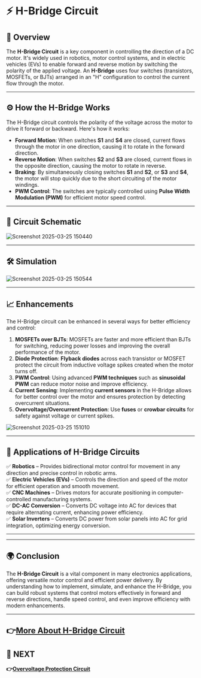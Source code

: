 # ⚡ H-Bridge Circuit

## 🚗 Overview
The **H-Bridge Circuit** is a key component in controlling the direction of a DC motor. It's widely used in robotics, motor control systems, and in electric vehicles (EVs) to enable forward and reverse motion by switching the polarity of the applied voltage. An **H-Bridge** uses four switches (transistors, MOSFETs, or BJTs) arranged in an "H" configuration to control the current flow through the motor.

---

## ⚙️ How the H-Bridge Works
The H-Bridge circuit controls the polarity of the voltage across the motor to drive it forward or backward. Here's how it works:

- **Forward Motion**: When switches **S1** and **S4** are closed, current flows through the motor in one direction, causing it to rotate in the forward direction.
- **Reverse Motion**: When switches **S2** and **S3** are closed, current flows in the opposite direction, causing the motor to rotate in reverse.
- **Braking**: By simultaneously closing switches **S1** and **S2**, or **S3** and **S4**, the motor will stop quickly due to the short circuiting of the motor windings.
- **PWM Control**: The switches are typically controlled using **Pulse Width Modulation (PWM)** for efficient motor speed control.

---

## 📐 Circuit Schematic

![Screenshot 2025-03-25 150440](https://github.com/user-attachments/assets/d83e03d5-7521-45cd-a329-717564aa9fa9)

---

## 🛠 Simulation

![Screenshot 2025-03-25 150544](https://github.com/user-attachments/assets/2ccd4e1a-5084-4d83-966e-e3df3a53e4b2)

---

## 📈 Enhancements
The H-Bridge circuit can be enhanced in several ways for better efficiency and control:

1. **MOSFETs over BJTs**: MOSFETs are faster and more efficient than BJTs for switching, reducing power losses and improving the overall performance of the motor.
2. **Diode Protection**: **Flyback diodes** across each transistor or MOSFET protect the circuit from inductive voltage spikes created when the motor turns off. 
3. **PWM Control**: Using advanced **PWM techniques** such as **sinusoidal PWM** can reduce motor noise and improve efficiency.
4. **Current Sensing**: Implementing **current sensors** in the H-Bridge allows for better control over the motor and ensures protection by detecting overcurrent situations.
5. **Overvoltage/Overcurrent Protection**: Use **fuses** or **crowbar circuits** for safety against voltage or current spikes.
   
![Screenshot 2025-03-25 151010](https://github.com/user-attachments/assets/c978bc04-037a-4996-b3bc-f05c95e895dc)

---

## 📌 Applications of H-Bridge Circuits
✅ **Robotics** – Provides bidirectional motor control for movement in any direction and precise control in robotic arms.  
✅ **Electric Vehicles (EVs)** – Controls the direction and speed of the motor for efficient operation and smooth movement.  
✅ **CNC Machines** – Drives motors for accurate positioning in computer-controlled manufacturing systems.  
✅ **DC-AC Conversion** – Converts DC voltage into AC for devices that require alternating current, enhancing power efficiency.  
✅ **Solar Inverters** – Converts DC power from solar panels into AC for grid integration, optimizing energy conversion.  

---

---

## 🌍 Conclusion
The **H-Bridge Circuit** is a vital component in many electronics applications, offering versatile motor control and efficient power delivery. By understanding how to implement, simulate, and enhance the H-Bridge, you can build robust systems that control motors effectively in forward and reverse directions, handle speed control, and even improve efficiency with modern enhancements.

---
**👉[More About H-Bridge Circuit](https://www.modularcircuits.com/blog/articles/h-bridge-secrets/h-bridges-the-basics/)**
---

## 🔹 NEXT  
**👉[Overvoltage Protection Circuit](../Overvoltage)**
